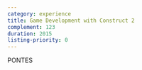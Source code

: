 ```yaml
---
category: experience
title: Game Development with Construct 2
complement: 123
duration: 2015
listing-priority: 0 
---
```


PONTES